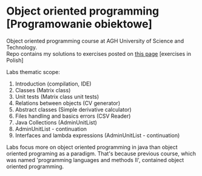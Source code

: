# Object oriented programming [Programowanie obiektowe]

Object oriented programming course at AGH University of Science and Technology.  
Repo contains my solutions to exercises posted on 
[this page](http://home.agh.edu.pl/~pszwed/wiki/doku.php?id=programowanie_obiektowe) 
[exercises in Polish]  

Labs thematic scope:
1. Introduction (compilation, IDE)
2. Classes (Matrix class)
3. Unit tests (Matrix class unit tests)
4. Relations between objects (CV generator)
5. Abstract classes (Simple derivative calculator)
6. Files handling and basics errors (CSV Reader)  
7. Java Collections (AdminUnitList)
8. AdminUnitList - continuation
9. Interfaces and lambda expressions (AdminUnitList - continuation)

Labs focus more on object oriented programming in java than object oriented programing as a paradigm. 
That's because previous course, which was named 'programming languages and methods II', contained object oriented programming.